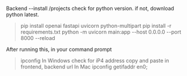 Backend --install /projects
check for python version. if not, download python latest.

> pip install openai fastapi uvicorn python-multipart
> pip install -r requirements.txt
> python -m uvicorn main:app --host 0.0.0.0 --port 8000 --reload

After running this, in your command prompt 
>ipconfig
In Windows
check for iP4 address copy and paste in frontend, backend url
In Mac
ipconfig getifaddr en0;
